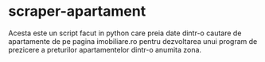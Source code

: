 # scraper-apartament
Acesta este un script facut in python care preia date dintr-o cautare de apartamente de pe pagina imobiliare.ro pentru dezvoltarea unui program de prezicere a preturilor apartamentelor dintr-o anumita zona.

